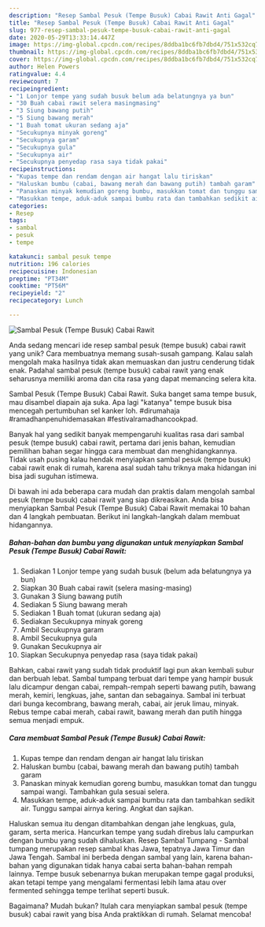```yaml
---
description: "Resep Sambal Pesuk (Tempe Busuk) Cabai Rawit Anti Gagal"
title: "Resep Sambal Pesuk (Tempe Busuk) Cabai Rawit Anti Gagal"
slug: 977-resep-sambal-pesuk-tempe-busuk-cabai-rawit-anti-gagal
date: 2020-05-29T13:33:14.447Z
image: https://img-global.cpcdn.com/recipes/8ddba1bc6fb7dbd4/751x532cq70/sambal-pesuk-tempe-busuk-cabai-rawit-foto-resep-utama.jpg
thumbnail: https://img-global.cpcdn.com/recipes/8ddba1bc6fb7dbd4/751x532cq70/sambal-pesuk-tempe-busuk-cabai-rawit-foto-resep-utama.jpg
cover: https://img-global.cpcdn.com/recipes/8ddba1bc6fb7dbd4/751x532cq70/sambal-pesuk-tempe-busuk-cabai-rawit-foto-resep-utama.jpg
author: Helen Powers
ratingvalue: 4.4
reviewcount: 7
recipeingredient:
- "1 Lonjor tempe yang sudah busuk belum ada belatungnya ya bun"
- "30 Buah cabai rawit selera masingmasing"
- "3 Siung bawang putih"
- "5 Siung bawang merah"
- "1 Buah tomat ukuran sedang aja"
- "Secukupnya minyak goreng"
- "Secukupnya garam"
- "Secukupnya gula"
- "Secukupnya air"
- "Secukupnya penyedap rasa saya tidak pakai"
recipeinstructions:
- "Kupas tempe dan rendam dengan air hangat lalu tiriskan"
- "Haluskan bumbu (cabai, bawang merah dan bawang putih) tambah garam"
- "Panaskan minyak kemudian goreng bumbu, masukkan tomat dan tunggu sampai wangi. Tambahkan gula sesuai selera."
- "Masukkan tempe, aduk-aduk sampai bumbu rata dan tambahkan sedikit air. Tunggu sampai airnya kering. Angkat dan sajikan."
categories:
- Resep
tags:
- sambal
- pesuk
- tempe

katakunci: sambal pesuk tempe 
nutrition: 196 calories
recipecuisine: Indonesian
preptime: "PT34M"
cooktime: "PT56M"
recipeyield: "2"
recipecategory: Lunch

---
```



![Sambal Pesuk (Tempe Busuk) Cabai Rawit](https://img-global.cpcdn.com/recipes/8ddba1bc6fb7dbd4/751x532cq70/sambal-pesuk-tempe-busuk-cabai-rawit-foto-resep-utama.jpg)

Anda sedang mencari ide resep sambal pesuk (tempe busuk) cabai rawit yang unik? Cara membuatnya memang susah-susah gampang. Kalau salah mengolah maka hasilnya tidak akan memuaskan dan justru cenderung tidak enak. Padahal sambal pesuk (tempe busuk) cabai rawit yang enak seharusnya memiliki aroma dan cita rasa yang dapat memancing selera kita.

Sambal Pesuk (Tempe Busuk) Cabai Rawit. Suka banget sama tempe busuk, mau disambel diapain aja suka. Apa lagi &#34;katanya&#34; tempe busuk bisa mencegah pertumbuhan sel kanker loh. #dirumahaja #ramadhanpenuhidemasakan #festivalramadhancookpad.

Banyak hal yang sedikit banyak mempengaruhi kualitas rasa dari sambal pesuk (tempe busuk) cabai rawit, pertama dari jenis bahan, kemudian pemilihan bahan segar hingga cara membuat dan menghidangkannya. Tidak usah pusing kalau hendak menyiapkan sambal pesuk (tempe busuk) cabai rawit enak di rumah, karena asal sudah tahu triknya maka hidangan ini bisa jadi suguhan istimewa.


Di bawah ini ada beberapa cara mudah dan praktis dalam mengolah sambal pesuk (tempe busuk) cabai rawit yang siap dikreasikan. Anda bisa menyiapkan Sambal Pesuk (Tempe Busuk) Cabai Rawit memakai 10 bahan dan 4 langkah pembuatan. Berikut ini langkah-langkah dalam membuat hidangannya.

<!--inarticleads1-->

##### Bahan-bahan dan bumbu yang digunakan untuk menyiapkan Sambal Pesuk (Tempe Busuk) Cabai Rawit:

1. Sediakan 1 Lonjor tempe yang sudah busuk (belum ada belatungnya ya bun)
1. Siapkan 30 Buah cabai rawit (selera masing-masing)
1. Gunakan 3 Siung bawang putih
1. Sediakan 5 Siung bawang merah
1. Sediakan 1 Buah tomat (ukuran sedang aja)
1. Sediakan Secukupnya minyak goreng
1. Ambil Secukupnya garam
1. Ambil Secukupnya gula
1. Gunakan Secukupnya air
1. Siapkan Secukupnya penyedap rasa (saya tidak pakai)


Bahkan, cabai rawit yang sudah tidak produktif lagi pun akan kembali subur dan berbuah lebat. Sambal tumpang terbuat dari tempe yang hampir busuk lalu dicampur dengan cabai, rempah-rempah seperti bawang putih, bawang merah, kemiri, lengkuas, jahe, santan dan sebagainya. Sambal ini terbuat dari bunga kecombrang, bawang merah, cabai, air jeruk limau, minyak. Rebus tempe cabai merah, cabai rawit, bawang merah dan putih hingga semua menjadi empuk. 

<!--inarticleads2-->

##### Cara membuat Sambal Pesuk (Tempe Busuk) Cabai Rawit:

1. Kupas tempe dan rendam dengan air hangat lalu tiriskan
1. Haluskan bumbu (cabai, bawang merah dan bawang putih) tambah garam
1. Panaskan minyak kemudian goreng bumbu, masukkan tomat dan tunggu sampai wangi. Tambahkan gula sesuai selera.
1. Masukkan tempe, aduk-aduk sampai bumbu rata dan tambahkan sedikit air. Tunggu sampai airnya kering. Angkat dan sajikan.


Haluskan semua itu dengan ditambahkan dengan jahe lengkuas, gula, garam, serta merica. Hancurkan tempe yang sudah direbus lalu campurkan dengan bumbu yang sudah dihaluskan. Resep Sambal Tumpang - Sambal tumpang merupakan resep sambal khas Jawa, tepatnya Jawa Timur dan Jawa Tengah. Sambal ini berbeda dengan sambal yang lain, karena bahan-bahan yang digunakan tidak hanya cabai serta bahan-bahan rempah lainnya. Tempe busuk sebenarnya bukan merupakan tempe gagal produksi, akan tetapi tempe yang mengalami fermentasi lebih lama atau over fermented sehingga tempe terlihat seperti busuk. 

Bagaimana? Mudah bukan? Itulah cara menyiapkan sambal pesuk (tempe busuk) cabai rawit yang bisa Anda praktikkan di rumah. Selamat mencoba!
